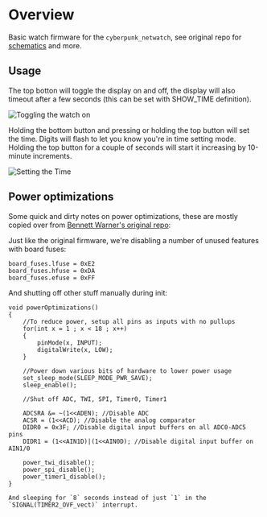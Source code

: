 # Overview

Basic watch firmware for the `cyberpunk_netwatch`, see original repo for [schematics](https://github.com/bennettwarner/cyberpunk_netwatch/tree/main/hardware) and more.

## Usage

The top botton will toggle the display on and off, the display will also timeout after a few seconds (this can be set with SHOW_TIME definition).

![Toggling the watch on](docs/images/on_off_square.GIF?raw=true "Toggling the watch on")

Holding the bottom button and pressing or holding the top button will set the time. Digits will flash to let you know you're in time setting mode. Holding the top button for a couple of seconds will start it increasing by 10-minute increments.

![Setting the Time](docs/images/set_time_square.GIF?raw=true "Setting the Time")

## Power optimizations

Some quick and dirty notes on power optimizations, these are mostly copied over from [Bennett Warner's original repo](https://github.com/bennettwarner/cyberpunk_netwatch):

Just like the original firmware, we're disabling a number of unused features with board fuses:
```
board_fuses.lfuse = 0xE2
board_fuses.hfuse = 0xDA
board_fuses.efuse = 0xFF
```

And shutting off other stuff manually during init:
```
void powerOptimizations()
{
	//To reduce power, setup all pins as inputs with no pullups
	for(int x = 1 ; x < 18 ; x++)
	{
		pinMode(x, INPUT);
		digitalWrite(x, LOW);
	}

	//Power down various bits of hardware to lower power usage  
	set_sleep_mode(SLEEP_MODE_PWR_SAVE);
	sleep_enable();

	//Shut off ADC, TWI, SPI, Timer0, Timer1

	ADCSRA &= ~(1<<ADEN); //Disable ADC
	ACSR = (1<<ACD); //Disable the analog comparator
	DIDR0 = 0x3F; //Disable digital input buffers on all ADC0-ADC5 pins
	DIDR1 = (1<<AIN1D)|(1<<AIN0D); //Disable digital input buffer on AIN1/0

	power_twi_disable();
	power_spi_disable();
	power_timer1_disable();
}

And sleeping for `8` seconds instead of just `1` in the `SIGNAL(TIMER2_OVF_vect)` interrupt.
```